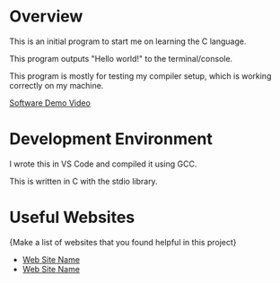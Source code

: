 # Overview

This is an initial program to start me on learning the C language.

This program outputs "Hello world!" to the terminal/console.

This program is mostly for testing my compiler setup, which is working correctly on my machine.

[Software Demo Video](http://youtube.link.goes.here)

# Development Environment

I wrote this in VS Code and compiled it using GCC. 

This is written in C with the stdio library.

# Useful Websites

{Make a list of websites that you found helpful in this project}
* [Web Site Name](http://url.link.goes.here)
* [Web Site Name](http://url.link.goes.here)